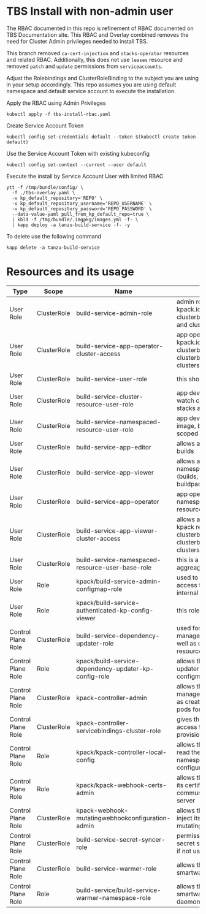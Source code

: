 # TBS Install with non-admin user
The RBAC documented in this repo is refinement of RBAC documented on TBS Documentation site. This RBAC and Overlay combined removes the need for Cluster Admin privileges needed to install TBS.

This branch removed  `ca-cert-injection` and `stacks-operator` resources and related RBAC. Additionally, this does not use `leases` resource and removed `patch` and `update` permissions from `serviceaccounts`. 

Adjust the Rolebindings and ClusterRoleBinding to the subject you are using in your setup accordingly. This repo assumes you are using default namespace and default service account to execute the installation. 

Apply the RBAC using Admin Privileges

```
kubectl apply -f tbs-install-rbac.yaml
```
Create Service Account Token
```
kubectl config set-credentials default --token $(kubectl create token default)
```
Use the Service Account Token with existing kubeconfig
```
kubectl config set-context --current --user default
```
Execute the install by Service Account User with limited RBAC
```
ytt -f /tmp/bundle/config/ \ 
  -f ./tbs-overlay.yaml \
  -v kp_default_repository='REPO' \
  -v kp_default_repository_username='REPO_USERNAME' \
  -v kp_default_repository_password='REPO_PASSWORD' \
  --data-value-yaml pull_from_kp_default_repo=true \
  | kbld -f /tmp/bundle/.imgpkg/images.yml -f- \
  | kapp deploy -a tanzu-build-service -f- -y
```
To delete use the following command
```
kapp delete -a tanzu-build-service
```

# Resources and its usage

| Type | Scope | Name | Usage |
| ---- | ---- | ----- | ----- |
| User Role | ClusterRole | build-service-admin-role | admin role for managing kpack.io resources i.e. clusterbuilders, clusterstacks and clusterstores | 
| User Role | ClusterRole | build-service-app-operator-cluster-access | app operator role for managing kpack.io resources i.e. clusterbuilders, clusterbuildpacks, clusterstacks and clusterstores | 
| User Role | ClusterRole | build-service-user-role | this should not be used | 
| User Role | ClusterRole | build-service-cluster-resource-user-role | app dev/user role to get, list, watch cluster scoped builders, stacks and stores | 
| User Role | ClusterRole | build-service-namespaced-resource-user-role |  app dev/user role to manage image, build, namespaced scoped builders |
| User Role | ClusterRole | build-service-app-editor | allows a user to retrigger builds | 
| User Role | ClusterRole | build-service-app-viewer | allows a user to vew namespaced kpack resources (builds, images, builders, buildpacks) | 
| User Role | ClusterRole | build-service-app-operator | app operator role for managing namespaced kpack.io resources | 
| User Role | ClusterRole | build-service-app-viewer-cluster-access | allows a user to view cluster kpack resources i.e. clusterbuilders, clusterbuildpacks, clusterstacks and clusterstores  | 
| User Role | ClusterRole | build-service-namespaced-resource-user-base-role | this is a subrole that is used to aggreagate permissions | 
| User Role | Role | kpack/build-service-admin-configmap-role |  used to give admin users access to modify kpack internal configmaps | 
| User Role | Role | kpack/build-service-authenticated-kp-config-viewer | this role is deprecated | 
| Control Plane Role | ClusterRole | build-service-dependency-updater-role | used for dependency updater manage kpack resources as well as dependency updater resources | 
| Control Plane Role | Role | kpack/build-service-dependency-updater-kp-config-role | allows the dependency updater to read the kp config configmap | 
| Control Plane Role | ClusterRole | kpack-controller-admin | allows the kpack controller to manage all of its crds as well as create and delete pvc and pods for builds | 
| Control Plane Role | ClusterRole | kpack-controller-servicebindings-cluster-role | gives the kpack controller access to service binding provisioned service types | 
| Control Plane Role | Role | kpack/kpack-controller-local-config | allows the kpack controller to read the configmaps in its namespace containing its configuration |
| Control Plane Role | Role | kpack/kpack-webhook-certs-admin | allows the webhook to manage its certificate secret to communicate with the api server | 
| Control Plane Role | ClusterRole | kpack-webhook-mutatingwebhookconfiguration-admin | allows the kpack webhook to inject its roles into the mutatingwebhookconfiguration | 
| Control Plane Role | ClusterRole | build-service-secret-syncer-role | permissions used for the secret syncer, can be disabled if not using | 
| Control Plane Role | ClusterRole | build-service-warmer-role | allows the build service smartwarmer to watch builders | 
| Control Plane Role | Role | build-service/build-service-warmer-namespace-role | allows the build service smartwarmer to create daemonsets | 

